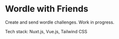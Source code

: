 # Wordle with Friends
Create and send wordle challenges. Work in progress.

Tech stack: Nuxt.js, Vue.js, Tailwind CSS
